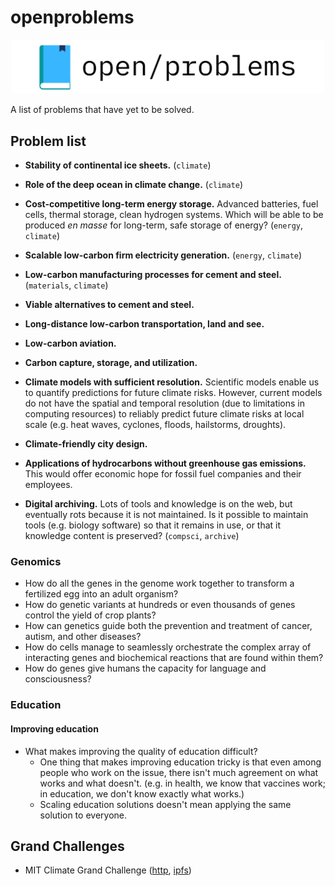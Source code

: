 # openproblems

<p align="center">
    <img width="500px" src="./assets/logo.png"/>
</p>
A list of problems that have yet to be solved.


## Problem list
* **Stability of continental ice sheets.** (`climate`)
* **Role of the deep ocean in climate change.** (`climate`)

* **Cost-competitive long-term energy storage.** Advanced batteries, fuel cells, thermal storage, clean hydrogen systems. Which will be able to be produced _en masse_ for long-term, safe storage of energy? (`energy`, `climate`)
* **Scalable low-carbon firm electricity generation.** (`energy`, `climate`)
* **Low-carbon manufacturing processes for cement and steel.** (`materials`, `climate`)
* **Viable alternatives to cement and steel.**
* **Long-distance low-carbon transportation, land and see.**
* **Low-carbon aviation.**
* **Carbon capture, storage, and utilization.**
* **Climate models with sufficient resolution.** Scientific models enable us to quantify predictions for future climate risks. However, current models do not have the spatial and temporal resolution (due to limitations in computing resources) to reliably predict future climate risks at local scale (e.g. heat waves, cyclones, floods, hailstorms, droughts).
* **Climate-friendly city design.**
* **Applications of hydrocarbons without greenhouse gas emissions.** This would offer economic hope for fossil fuel companies and their employees.
* **Digital archiving.** Lots of tools and knowledge is on the web, but eventually rots because it is not maintained. Is it possible to maintain tools (e.g. biology software) so that it remains in use, or that it knowledge content is preserved? (`compsci`, `archive`)

### Genomics
* How do all the genes in the genome work together to transform a fertilized egg into an adult organism?
* How do genetic variants at hundreds or even thousands of genes control the yield of crop plants?
* How can genetics guide both the prevention and treatment of cancer, autism, and other diseases?
* How do cells manage to seamlessly orchestrate the complex array of interacting genes and biochemical reactions that are found within them?
* How do genes give humans the capacity for language and consciousness?

### Education
#### Improving education
* What makes improving the quality of education difficult?
    * One thing that makes improving education tricky is that even among people who work on the issue, there isn't much agreement on what works and what doesn't. (e.g. in health, we know that vaccines work; in education, we don't know exactly what works.)
    * Scaling education solutions doesn't mean applying the same solution to everyone.

## Grand Challenges
* MIT Climate Grand Challenge ([http](http://climategrandchallenges.mit.edu/), [ipfs](https://ipfs.io/ipfs/QmZC3KisCiorthNfsMV27ooaYZW4CnXVpE7PKpGmQnusPR))

